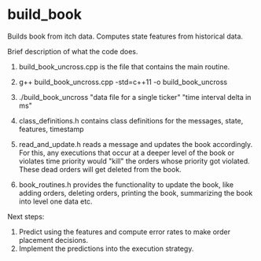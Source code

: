 build_book
==========

Builds book from itch data. Computes state features from historical data.

Brief description of what the code does. 

1) build_book_uncross.cpp is the file that contains the main routine.

2) g++ build_book_uncross.cpp -std=c++11 -o build_book_uncross

3) ./build_book_uncross "data file for a single ticker" "time interval delta in ms"

4) class_definitions.h contains class definitions for the messages, state, features, timestamp

5) read_and_update.h reads a message and updates the book accordingly. For this, any executions that occur at a deeper level of the book or violates time priority would "kill" the orders whose priority got violated. These dead orders will get deleted from the book.

6) book_routines.h provides the functionality to update the book, like adding orders, deleting orders, printing the book, summarizing the book into level one data etc.


Next steps:
1) Predict using the features and compute error rates to make order placement decisions.
2) Implement the predictions into the execution strategy.
   

